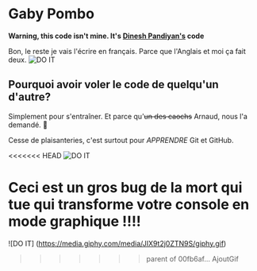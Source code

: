 # Gaby Pombo 

**Warning, this code isn't mine. It's [Dinesh Pandiyan's](https://github.com/flexdinesh) code**




Bon, le reste je vais l'écrire en français. Parce que l'Anglais et moi ça fait deux. ![DO IT](https://media.giphy.com/media/67HhViM1DcinS/giphy.gif) 







## Pourquoi avoir voler le code de quelqu'un d'autre?

Simplement pour s'entraîner. Et parce qu'~~un des caochs~~ Arnaud, nous l'a demandé.  💁

Cesse de plaisanteries, c'est surtout pour *APPRENDRE* Git et GitHub.

<<<<<<< HEAD
![DO IT](https://media.giphy.com/media/JIX9t2j0ZTN9S/giphy.gif)


Ceci est un gros bug de la mort qui tue qui transforme votre console en mode graphique !!!!
=======
![DO IT] (https://media.giphy.com/media/JIX9t2j0ZTN9S/giphy.gif)
>>>>>>> parent of 00fb6af... AjoutGif
